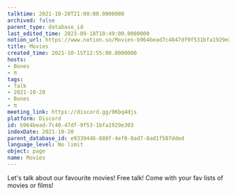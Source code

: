 ```yaml
---
talktime: 2021-10-20T21:00:00.0000000
archived: false
parent_type: database_id
last_edited_time: 2023-09-18T10:49:00.0000000
notion_url: https://www.notion.so/Movies-b964bead7c4047df9f531bfa1929e303
title: Movies
created_time: 2021-10-15T12:55:00.0000000
hosts:
- Bones
- π
tags:
- Talk
- 2021-10-20
- Bones
- π
meeting_link: https://discord.gg/9Kbq4djs
platform: Discord
id: b964bead-7c40-47df-9f53-1bfa1929e303
indexDate: 2021-10-20
parent_database_id: e9339446-880f-4ef0-8ad7-8ad1f507dded
language_level: No limit
object: page
name: Movies
---
```


Let's talk about our favourite movies!
Free talk! Come with your fav lists of movies or films!


